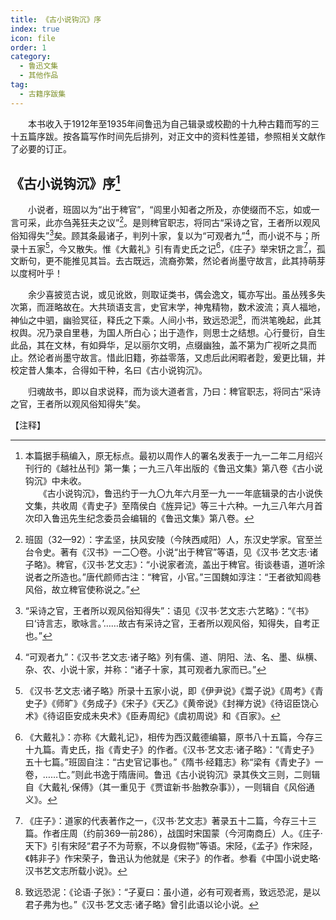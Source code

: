 ```yaml
---
title: 《古小说钩沉》序
index: true
icon: file
order: 1
category:
  - 鲁迅文集
  - 其他作品
tag:  
  - 古籍序跋集
---
```


　　本书收入于1912年至1935年间鲁迅为自己辑录或校勘的十九种古籍而写的三十五篇序跋。按各篇写作时间先后排列，对正文中的资料性差错，参照相关文献作了必要的订正。

## 《古小说钩沉》序[^1]

　　小说者，班固以为“出于稗官”，“闾里小知者之所及，亦使缀而不忘，如或一言可采，此亦刍荛狂夫之议”[^2]。是则稗官职志，将同古“采诗之官，王者所以观风俗知得失”[^3]矣。顾其条最诸子，判列十家，复以为“可观者九”[^4]，而小说不与；所录十五家[^5]，今又散失。惟《大戴礼》引有青史氏之记[^6]，《庄子》举宋钘之言[^7]，孤文断句，更不能推见其旨。去古既远，流裔弥繁，然论者尚墨守故言，此其持萌芽以度柯叶乎！

　　余少喜披览古说，或见讹敚，则取证类书，偶会逸文，辄亦写出。虽丛残多失次第，而涯略故在。大共琐语支言，史官末学，神鬼精物，数术波流；真人福地，神仙之中驷，幽验冥征，释氏之下乘。人间小书，致远恐泥[^8]，而洪笔晚起，此其权舆。况乃录自里巷，为国人所白心；出于造作，则思士之结想。心行曼衍，自生此品，其在文林，有如舜华，足以丽尔文明，点缀幽独，盖不第为广视听之具而止。然论者尚墨守故言。惜此旧籍，弥益零落，又虑后此闲暇者尟，爰更比辑，并校定昔人集本，合得如干种，名曰《古小说钩沉》。

　　归魂故书，即以自求说释，而为谈大道者言，乃曰：稗官职志，将同古“采诗之官，王者所以观风俗知得失”矣。

【注释】

[^1]: 本篇据手稿编入，原无标点。最初以周作人的署名发表于一九一二年二月绍兴刊行的《越社丛刊》第一集；一九三八年出版的《鲁迅文集》第八卷《古小说钩沉》中未收。  
    　　《古小说钩沉》，鲁迅约于一九〇九年六月至一九一一年底辑录的古小说佚文集，共收周《青史子》至隋侯白《旌异记》等三十六种。一九三八年六月首次印入鲁迅先生纪念委员会编辑的《鲁迅文集》第八卷。

[^2]: 班固（32—92）：字孟坚，扶风安陵（今陕西咸阳）人，东汉史学家。官至兰台令史。著有《汉书》一二〇卷。小说“出于稗官”等语，见《汉书·艺文志·诸子略》。稗官，《汉书·艺文志》：“小说家者流，盖出于稗官。街谈巷语，道听涂说者之所造也。”唐代颜师古注：“稗官，小官。”三国魏如淳注：“王者欲知闾巷风俗，故立稗官使称说之。”

[^3]: “采诗之官，王者所以观风俗知得失”：语见《汉书·艺文志·六艺略》：“《书》曰‘诗言志，歌咏言。’……故古有采诗之官，王者所以观风俗，知得失，自考正也。”

[^4]: “可观者九”：《汉书·艺文志·诸子略》列有儒、道、阴阳、法、名、墨、纵横、杂、农、小说十家，并称：“诸子十家，其可观者九家而已。”

[^5]: 《汉书·艺文志·诸子略》所录十五家小说，即《伊尹说》《鬻子说》《周考》《青史子》《师旷》《务成子》《宋子》《天乙》《黄帝说》《封禅方说》《待诏臣饶心术》《待诏臣安成未央术》《臣寿周纪》《虞初周说》和《百家》。

[^6]: 《大戴礼》：亦称《大戴礼记》，相传为西汉戴德编纂，原书八十五篇，今存三十九篇。青史氏，指《青史子》的作者。《汉书·艺文志·诸子略》：“《青史子》五十七篇。”班固自注：“古史官记事也。”《隋书·经籍志》称“梁有《青史子》一卷，……亡。”则此书逸于隋唐间。鲁迅《古小说钩沉》录其佚文三则，二则辑自《大戴礼·保傅》（其一重见于《贾谊新书·胎教杂事》），一则辑自《风俗通义》。

[^7]: 《庄子》：道家的代表著作之一，《汉书·艺文志》著录五十二篇，今存三十三篇。作者庄周（约前369—前286），战国时宋国蒙（今河南商丘）人。《庄子·天下》引有宋陉“君子不为苛察，不以身假物”等语。宋陉，《孟子》作宋陉，《韩非子》作宋荣子，鲁迅认为他就是《宋子》的作者。参看《中国小说史略·汉书艺文志所载小说》。

[^8]: 致远恐泥：《论语·子张》：“子夏曰：虽小道，必有可观者焉，致远恐泥，是以君子弗为也。”《汉书·艺文志·诸子略》曾引此语以论小说。
